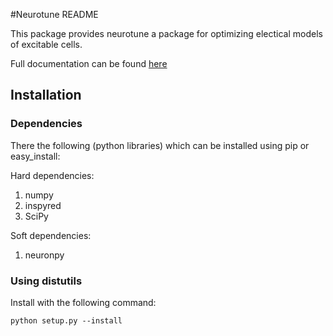 #Neurotune README

This package provides neurotune a package for optimizing electical models of excitable cells.

Full documentation can be found [here](http://optimal-neuron.readthedocs.org/en/latest/)

## Installation

### Dependencies
There the following (python libraries) which
can be installed using pip or easy_install:

Hard dependencies:
  1. numpy
  2. inspyred
  3. SciPy

Soft dependencies:
  1. neuronpy

### Using distutils

Install with the following command:

```
python setup.py --install
```

